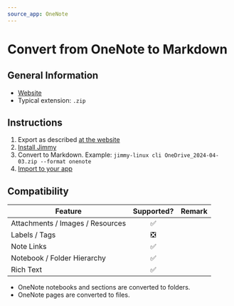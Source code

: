 ```yaml
---
source_app: OneNote
---
```


# Convert from OneNote to Markdown

## General Information

- [Website](https://www.onenote.com/)
- Typical extension: `.zip`

## Instructions

1. Export as described [at the website](https://support.microsoft.com/en-us/office/export-and-import-onenote-notebooks-a4b60da5-8f33-464e-b1ba-b95ce540f309)
2. [Install Jimmy](../index.md#installation)
3. Convert to Markdown. Example: `jimmy-linux cli OneDrive_2024-04-03.zip --format onenote`
4. [Import to your app](../import_instructions.md)

## Compatibility

| Feature | Supported? | Remark |
| --- | :---: | --- |
| Attachments / Images / Resources | ✅ | |
| Labels / Tags | ❎ | |
| Note Links | ✅ | |
| Notebook / Folder Hierarchy | ✅ | |
| Rich Text | ✅ | |

- OneNote notebooks and sections are converted to folders.
- OneNote pages are converted to files.
